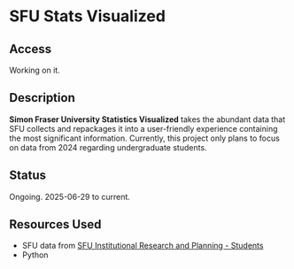 # SFU Stats Visualized

## Access
Working on it.

## Description
**Simon Fraser University Statistics Visualized** takes the abundant data that SFU collects and repackages it into a user-friendly experience containing the most significant information. Currently, this project only plans to focus on data from 2024 regarding undergraduate students.

## Status
Ongoing. 2025-06-29 to current.

## Resources Used
- SFU data from [SFU Institutional Research and Planning - Students](https://www.sfu.ca/irp/students.html)
- Python
